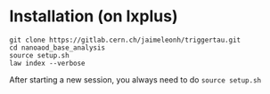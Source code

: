 # Installation (on lxplus)

```
git clone https://gitlab.cern.ch/jaimeleonh/triggertau.git
cd nanoaod_base_analysis
source setup.sh
law index --verbose
```

After starting a new session, you always need to do ``` source setup.sh ```
